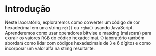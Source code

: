 # Introdução

Neste laboratório, exploraremos como converter um código de cor hexadecimal em uma string `rgb()` ou `rgba()` usando JavaScript. Aprenderemos como usar operadores bitwise e masking (máscara) para extrair os valores RGB do código hexadecimal. O laboratório também abordará como lidar com códigos hexadecimais de 3 e 6 dígitos e como incorporar um valor alfa na string resultante.
